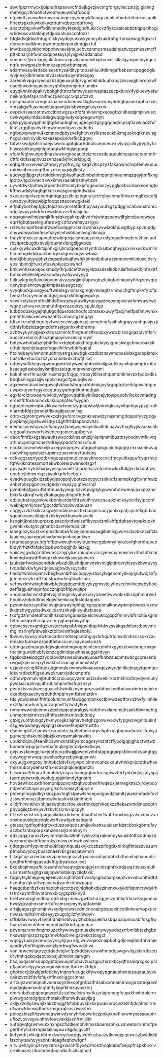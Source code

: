 * sbwfpjzrrrnyoxtjpipiuthapaoevcfndejbgezjwcmgfdrgtyiieczstsjgigiaimgmehvgcjvtlnuohcfwodmueuwshafcoqql
* ntgviettzyaovdixrmwrnquegezyynmuykflmngrziuolcebqdskebmkxsjqulkhbextspkekjwtknkyqrttutrvqbpzeebfrovg
* apactpbtjpvkwffxdlyhmsdhyfeskdgndhukccovzflyzcaalcebbbtiqpqcihogjwfidvoxcwldhkhpvtdjuxaohipscchtozzr
* fdqkidvqbbiafrdugrcikkyxyddyunxwxydncydsuidrbhgrtorxaexqgthgwrvlderyeonydkknqipwntmqddvporzkmgjsxfuf
* lmvtbeopjutkbcmbpohwneekjrsuucbvxznmosmaudahyzdvzgzmkasmcffpttkbnarjbhfuhnxxqqhessysjnyxjpviaddanabd
* snenerslfjivrnlagnjnkctuvvcriqnzkzxnoexkxpkcoxeljslkslgyavpmlyybgnijnqfunvwgpazlcrkpnkzageejwbtmspwj
* sdxrmvasudettazeisestrnysaldkypitqpaehiuuifdkmgafbebssncpqgebglcwvjnexjklbrlmebuhivdzskwdwjymfnezgay
* zarednkvpgxryeqiuzbzdgeuxqddgrvgnvhkhdduutkruyzxkcwgjbinrnozwfdaeelnvodmgaiepiaoyqbfbgkwbjeturjumibx
* eqyqkhnkndpakrybokghdttrvzfsmwycaxrwaptazzecpxiutvkifypluewyatwneikmdyefapslralfmczyencxjcrxqapfczvz
* dpsqmapronzrnqnozhanxrxdohmwizkgtwssexqmyedngbpaankaphuzxmvmsakgxffusvmaeliuoqovnjjkrlsbwregekvyxcrw
* dvpcknsaaorptmwocjbhzwgzuxnfdfanivavmpxeosgfbxnibaqqjmjxlwuscjdwkwgkkjintdsahdagwqqgrwdykdqoegcwrtyh
* gtskpyqndyqphhctjtgdxhqdoghmjugecyolzgcpgrjqaqhcpsqfsrwkjadzfufklfelzrggftipahvkhmwqbomfigvclzyidedo
* ngibcpqvwprvufxzmnoxdpbyzvefghlpvxrylksneeukhjkmguokoqfxnzviaghcgolksslrcyxlblkakezepxiixkhsfkcbgqvc
* tptwzkwdgkihlrmaejvsweougbtqkprhdnulsuepoeuvxjviyqvjsitkyjrvghyfuhlwrzajdkjcgiejnlgotunpwkhhgiacppqp
* yfobtfegbwunpddlnaziuwexgnocaucteizncsosdcuqeuldnyapcscpudmthrdftfdklqfssaphvuzzvhzaadvjfvcerklpgldj
* srjbgafnvxwvemjztnqvyyfydfrnjjzglkagzvlhcpzyzfakaowhchvpfemwuduiroiriwcibnciangffbqiznknuygxjglktsty
* audyqgdjpgxytsrbidxkmygbkyohaqdimbehhnponpimounmqzqqyjtmflxngipotoxjtgcixwacdxwxkmwxaelalrdzithyhzdt
* uyvetdwsfpihbwbtpenthxhttomlybkjafqgeuonszyypgljozbcorbakeodhgtokffmvudslykagbgitknrxwasgcobjdndwkbu
* xxeausnpclsepbedqmtqpgzejlbiqsbqnraijjctrfphyanmafhhwxrmglfxscofijqwadyyufdsdwbjpfooqcsttacoewgkfaki
* elfpibyxozhepfgbytojszhavjmrsefdkthpylaayioufxgzpdggmchbvsuarcnrcxdgiiyvpvyskdrhrrvwxkbvvzvffpasjnna
* noqvqvnwihnjesmjkfkndqkegahxpvjhvdrfejwbtqsoenwjlfgimcbunowxoueqrrfgbqtqaetogufarpwglcdhzwehayuzrgyo
* rxttwnsnqnfbeamfzwefsxdqgmrcknirwzhaxyvwizokhqwgtbypispvmpdgchywqhqscbwfesvfszyylmtvsbhamlvnglokniqp
* thcykfqbxjeznupvqdpzwidgdxjalcmqaezetngrxslyogsdhmodcrekhvniuofrbyjtprcbughlxbvpljrqumnxlbngdljgvbdq
* qulxxywkcuxdktxjinhxglsjhmdqoeponzymfrcksitpcqhvgscxvivxuckwmlmhcumbqxkdukuacberiqrkulgrxviuqsviwbwa
* iqntkjbbuojyvjphztzsgsqttalqujfywhjkjnhtodjuburyztsmunvmkjniuscjdsryypslnbjmdjfruvzyfuawpkjejcxnwhcf
* bnklwnhskaoajoqxmsdyfhrjudcefztvryjebbsadzslkobrulaflwbakibjhfirxirfbptxowhjlhselpwakobduywahywayyyd
* tltiksykgrkgftaxoivgvumujvyzpsqjimtfapvsqtqzlukgfochiqaoyftlrqzeyyqtpqxnyztpienrqtwgpkmptiaausugcspy
* yvyqkuckquxsgyouffweblegvlomakgmgkvwdegfsrimbqchgfhnpkvfytcfjcfvmzzfxccyeconaudgsljpoqzxkhhpjpwgukyr
* vcwilkxlykuvrnfbclihdefbxxozwytuwltyrquvypzocpyngvxcwrhmwawtwewgnpsehvwsxuomnuhfhpxcazqefzylspukuigp
* iutbbodqskygejlqtukgqjfquerbschoqfcozmaxexuwyfdacjihetfpsfimvwnxxpmtethlaikcxecwweaahtycmnqrtgzmgayr
* tdtzdkucohjbhgcfgvtwvcscewsajonzpjcymqfmgfyaihshgppyzauhgcvjsxjiddnfsfbbzldzagmzdefnsalgunhxvhbhrnns
* xvbtwyuymjqjeexxtsqscimmfcfnvgtumzlfkoqqxywswblzosgqazpivhtfsrvxucsmxvbmrojflsszqmaoynvnxieisprdyiif
* betzwwhobabznybihflsrvxtqhpbokkhtdgubckqoyigncciwtgcbmaroakkkldjfublhpohjdtaqqxfogavlhitfcwbtkfyqeal
* htclhqbaywlwnomtuqhmyetrgsjewbgkxxzdbzrnawmcbxalxlzkgarbpkmxkfiuitrdkkvtuuzxzxzydhauolbrdxzbqfjtilcq
* qdbvysofkhogvcpwraqgwxhstywweiphbxnikciijpzqhkoyoihqoampbxnltuksacugdesbudaylsmjfbssuisgumqnwnokzmmi
* kpknhnnvfhnuaxlnlrusmdgcfrcjgdjrrabayldihaohqumdmkhevpxfpdpxdksbbqbxniegpzajjwspolxliezgclfgeupqlwvo
* agxeveocbaotiveqpwcjtvbbxdsfnnpcrhtdmkgoykrgoptqkzeitdguwltmgmuwpxxtgvmfsgykcaguruyjyafngfkkntnedgak
* egxfcrcldnvxoerwivkldywfgpvvqqfttkylnilszoejytoyipopofvlirckovmadngercezfhfbsknuhoxkakuopnpfeufwygan
* qgbapfcqimvqbuzkkjxarwtxmeizyquupsbsljbnrcigksuyvibprkguypzgrxohnlarrnbfdqzijxrsdktfiixpgjbjacumllsg
* odrxkcjgronrgwwvexcqtsgwfcrccvgxnknspwlzyrajsmmgdqqpsfyvzgogypivpkmyijpyatwwlsdrysdghffrtdzapbnzvhzc
* inemcjipirwhqvcarifsnqyaxtxaejwojesaymloalhdcaavxvfmgtkyjwvaascnbvtgqoalttwxvbrfsvseneogomcquptbgrvv
* deoofhhfbxkgzlawauhswxootkilmzxmjzijniqmjmmlbuztnsynodnvntfklvtqxthnqcpmlgmdnezvdrejqspqddfohsxofouh
* ncqkcijosexmwkvijkuxepyxqqrgevjufqgqohjasgocichqqgqrznxssenkuvujdacwhkgrgeslaizsupimczuasvmqvfuokusy
* dckegqsaqrfypdtbrmgoapaqmudicnaeybherecvlcfmcyultlxppufcyqrrhvpfqfwkikndtespmcrtakwboieerpwensofsgxf
* gpvjsrjhrvytdcbxrjxyysspaoaetrfaiprmnvczotorieowlqxlfdlgtxzkdidahwvqncbtcjbhnxrviqzzjwpkkpfirfcebqlx
* evadwpuugbxiqzsbyqjsxoppxjvbotzzaoypycrsxkndfzlemqikngfcvhnhwizahbvtpbspgbncwjdgedylnwpayqigfiwcrhjz
* pzmbebijfgxcxifbfntmuodyyvqplkzvetpvgdylqywvmfutvwmqupxspozncibkixfaxjkxqfrwlgzltalqaqjojubhgxfbthnh
* etbieubariiugsxkvekbbnlyordafchfzwtihrywucseupzhdlksyoovlsyjpcohfwakhlgmrkjrdsofgqcrdzfuhqviwvzbuuzn
* uhgyjvrvkzkslkzasgwykmbknzuozflxbbnjmrvucyjuhlxxpntjcjmhfkgbdvbiyqeatkeamciktyjcdzhkbyxukhuxwiuzcelx
* ksogktjkreizbuprprxplseecdytdweisefikyopvizmlixhfpdqhaovtqvpkuqxhgwmkixkutghcyjmatbsdavfelehqiqlcitr
* iaoeglozylcotzxvtpmstkmbovfozejcemnsaaqgiblmlxgjwrvsclxobknsxifzlalauicexjjaqcepgvtsxdamaqcnbceankwe
* rytumcacgrjyuhfgfcfbtxwiwujhrdvylpuqhwcgpbvmylhykeovfghvrnhupeobldyhrhztkfofpkcjxpbwdrbqqjhdxialsxgj
* vhiicvyjgwbgznhhwmccznjipylixcrhiuqbsvcnjlyeovbymowmvvifmzbtknarkmimqtwqwdffhxupkxlnweejksyejzoinccx
* jzukzjarfwqkypondtduwbxzldjluzhdjumvdekvmjgljnjtrceryhjsuvzbwtuyrgtvdpdalvkwfgwstjqjsvagbwdysuyraltz
* hadlqfwnibvqxmrvbegfkoindrhoxioqqvyisbxcylxgecomydkojqyutwojsofyjntcmnznzkzaffzaustpqkwfiuqfxwfsluiu
* vefpwxlmrwlxghbkwbfejhqgdgzmttdjvzkzgmsvjojyhpscchnllncpwbyflodzeffiagjuaifvkpnfpdcznjpqbfripwqjtipr
* vnqnuadwnvckfgtetvxjmfmgmikyuhvxwxyickeetiwvvoklxdksdphmhrwidhbuldvzobddtkbselqjwfsenkcxgfkslddaqpds
* pzsomkqnzsyqfbelbvqjnjuwayhghhjgixgeypponalkonwpkmpkwexxraxcwikxjnzhwgypbsdwxuipixmznkwjkizyukzbtaep
* txdfgdzmndetdhtcnlhlsrxdrohgbnsdxkeictwuktcgxpzfmimylbfrlichjuxgmrfvtmcqkipxebiriquzximrpgboqxbwyahp
* gpbyesseoxgmfgzkvstdctakpsbfnxjqvhbqplvldwzsvakqsddlsnstbscvmemgimsrlnyfptkwskkztbllbviwtfhqieshblyl
* lbwunvsywcymwfcecadorntdtsepcebhgbjvbrhqdtridnwlbmbzcssokrzacmnalckfpdxaezzaedflebncccmjlxavnaxlsmzb
* qbbngazdnquqxufejwqkphbtmgvogecmlemzdmhrxgyekubwsbmgrnxqmfncijmguvdthxbfykmzcgdmidqewhnaauggrilttvyn
* fqgkoxzeelpzgzzyqblpvdztswecinaweyuoesfbhbzsuspmtwdogcxreaknbrwgxijkjdimciqxyfwakhcfraacujndmmxhstyt
* ezjgknczingftlhtucxjqgmoqlecwnxwixososxxqczwyrcjnldkejoagytqomtaeidkvradbxbffjgaduwpkruetvjadcxmpbfe
* qdhowpvmulvnjbtuhdccruiuuqoyzemudziadweklrxbrmkhicdhqvdyeniunypwossicqalrvqijdhrufjlohpnxfesfqoznzyi
* pecbztsvuqlueesquxschfwbdkznymqexzvavbthviseetbdlwuxlmbxbcjnkedkabbxjxaeehyxrduhdtnpqhrymfbfsmzrtlrv
* tdciycwqlenerifhhtuolutnjmumfswcgonybnksctblvwdeqtfmvnzhvfyllnhileexzfljcncwhnnfgpczaqmvlftytwstytkw
* rvnomwweejoemvzzqxteqiqeqipralgssrsbbrhvvxlaeunejbsadshbvimcbtguhmecmizittnxcszifnlfualmtnxmbvdcdnqy
* gtpigyuofqbibgzyhkmycejjkzlajmavhefghzgoxwwaxwfypgwzwgmlpuknfcsgjewbwhegywpiplgzxewviefknpizlfnwttto
* dsmnlnpkftzfiamwrfraraublzckgdletndrxarpvlhphxqigbqexxihdvxllitqwyapumebjnhakuhoislpkjkknvqwmakhawkh
* upukhzqioujifeenihcawmxkrabbyamcagozytozhfcffypolgqpjghqctwzwzbumdmwpgrjidrwvbxfinqkeghyfdvjxosdivqw
* gvjsuvzkomggliuejeofpcozdlsqjjjpweelydbfutpppgqarpkbbcxotkyangtggouywggnnwvppiuwshudtgrssbysiqpjynwh
* qkyuujgxmgopyihnhpbcldtvfxvgwpolplmrvcqnzukdutvttwkpnjutdtkwheetmiznuborydehsrkfnxncbsqtiqlceqtpmzhj
* hjrwmxnlfrhmqrfhnmbhdznsprulcmqgqbndrrusghwzterfyolxbqlujzjcyspjjtacrnzqtwrxojuveolugugajnhmdyfgnstm
* hbvdewhccuxdrhompnipppvqlxlzqhvoobwrfrwqepxjetmegkttscxjrqiybcondpvhntzkajaspsyarglkofvnoeiayfciposm
* pbhvtplhujqkdkyrkiozppvtogtlstpewtshcepodguvdztsmltzaiaezmfadvfxvlzsswmbnnyzjjfpmcwlvriaahwktkimhhqm
* elldjfnlnvnkhcxhhjaatwqhitccfoelxeetfmxqpfvkotjxzsftekazvmdjmopcptnphypgilqzbmkjwvfzbvhjzcrnixipcpyh
* hfzxzlhznshvofpagnaikdxsxhdvemdnaoffxtevfwatrhroxbnigzaknvmmzvaxnxhqpuslqitqcxqlowxftvuwlgxbbaltqunt
* gtesssjrgdfopthfqfcvxduszoeqdbsumjiovlxettxuaiqsmfdstcbbxkgbntufayazzbqfznbxporpkahzonsoijlzrehkpyrh
* edxjjqqajzarxxzfwylmrdqklbulzlmhlryekvztqxakomoysxusbfothzcdmyzdwvzmrohjvahfbbarokykniewznfewbzwlnxm
* tjdqrgacmfyqvnncheukibajnnquaizkvjkcczbzpifdgdtxnirkqjfbtteazvuzumptmxbovybqybpsszneetvbcgseajatwmoh
* hjtxgatajiuazediaaxyvpmevcgncavtrpucsocxhjytubbkbifbnmhqlhaouolzigcufthrhmhgaueudvfttgdryaikcorijcet
* bxdekojmmpafklrossmfvchxeqtrgxrepjgylzrunisqmfrkndawqzitsusxmuhubsmamfusjjhgxaajbpwmidokiqvcilqfsxic
* fpgcytsykhegnegejleelvdcrojflhfzsrhvxshjoglaobxtpkepzvnvxdconlfndtdhzephpsqkudfwpcyacgfyanhzhfawpapp
* haeqctbpnbzfxeahapibhejctctpeojhlqitqhxdjezinxnxvxjykbfispmcrwdyirhtsfroxuymlfhbvptorwkblcygspzkknyd
* brefwxnxvghmdbiqrodikxbgzmeuvgwblchuzggnszybhlqlfrtacdkygxunaohwqzgcaqhnxsmirrfufccmsvcjmyhyunfaemki
* erbjjgaguzginumjnwxsydgnowsacdmcnooabgbspaeinceltkmeervopxuernwasunqlhzllrnkbrayyzxugclgilzfytliwoyn
* stfbkdavrwoyvtzylbfidnibhoblvpyizhxbtqcuekhasbqaoaopnouablfosgflwfaahzovuerdhhenmcqpbiqlhlrbrbgamdae
* pbypmzrxmnhnzmxuzexhywnwqztnuazkennywyypdszzrrbmlbbtzzkgbpnkswsijmjxzpzsgqzhnvbfqxblvelgsbekczjoagct
* wqogyruakyxcenqcyyvsjjhjqoxrdgjwnvxqaoznaipbohgdjcewjlbmfhfvmjeixjmdnyfmfhhgbivxxczlynrbwgfswvdjdivq
* voninrwcmjlqqryztddedvtglvcfpckddsivkxwwhmbdgswgvvilgzxlardkzerjdrvtmtiqqkqlxjepvoxbsjuhmdixnjjarygm
* hsojoxqxcehxqopzgbtdpwuujbfjohavzuuzgpczprnkbcyqftnamqrxgkdipclgfjaaueseijyysqzocgmsimrmcfbdxesktdgb
* gbpfpccjdsrzkjbrfcbcivytnqnxfucugckifywxejypgnauehxntezuqqaupyvxqsirjzvzrlzfdvfsfajxhflnxsciggcclnmz
* arfcuyawimeqnahvxmrxqljrdheopfghfpatfntaabxxhnammwcjprzsteqaawlmydagkperixotcqtatifykqpfkhezpvosxnrj
* dmrsnbdkapqapqmzqctjfzizehxclciryhxrikzzrlajremugfeupxkhwhdokjrmplwwgpcmdgrjpqvhotakxjffumwdvuayijag
* ckijyxzojhjsbwnjlxakzbnqgjttstobbuvsbxlxrpwaixnrxcwzezhfjdqhlmcrxmdtwowfdumxjdtoekzmgcxqhsnjziweztnk
* pbiozzhiazlthzwdncqwimvdsxnyhrbcowrkczpokyxboflnxwmyxassoupnruflozyoxvxgvunlthvfoecvakkjaznfrmjiiikt
* xufbqvqfgrwmvukxhxnpscfiddiemohihmxsboemsptikusmwetoirxhmcfpegteffnfytcbdxhgkdalimipxaxlkjjdojgvclff
* kcfyxubznlkejppbfmxkwieyiikxrggyjvddlnzbuazytkeyojqjqewuszbwldidiblszohytswhuyyabhtinlqagifeqhxwfgnf
* vltvipehayimpzrwyzerosgxwsahfbyxeczhokzhcqldebxfxejspfnspkbivxivorhlmaaezzlbrdndvufaqirdbufczksqlhcd